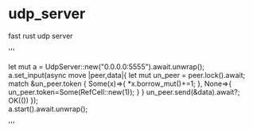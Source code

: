 # udp_server
fast rust udp server


'''

  let mut a = UdpServer::new("0.0.0.0:5555").await.unwrap();
  a.set_input(async move |peer,data|{
        let mut un_peer = peer.lock().await;
        match &un_peer.token {
            Some(x)=>{
                *x.borrow_mut()+=1;
                },
            None=>{
                un_peer.token=Some(RefCell::new(1));
            }
        }
        un_peer.send(&data).await?;
        OK(())
    });    
  a.start().await.unwrap();
  
'''

